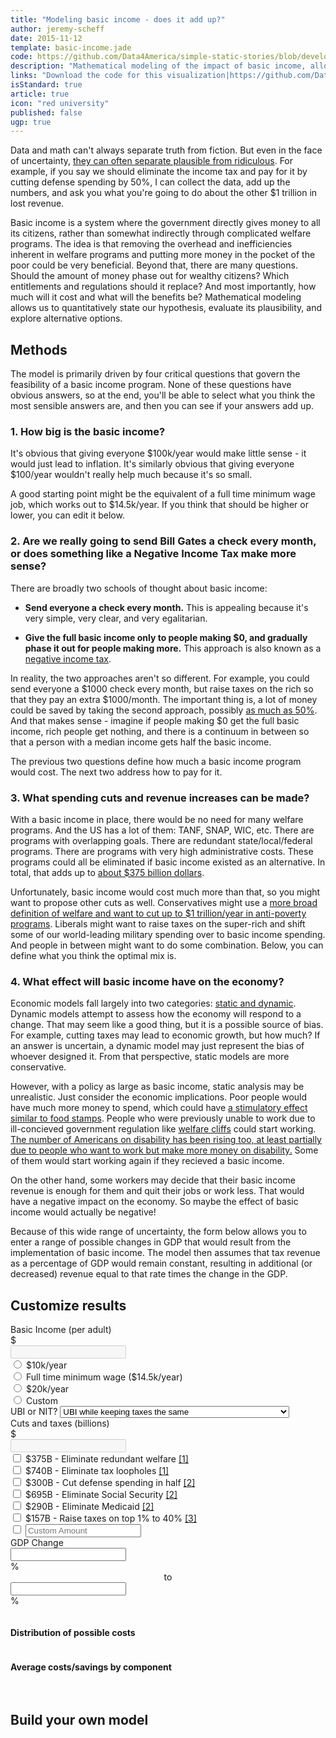 ```yaml
---
title: "Modeling basic income - does it add up?"
author: jeremy-scheff
date: 2015-11-12
template: basic-income.jade
code: https://github.com/Data4America/simple-static-stories/blob/development/contents/basic-income/basic-income.js
description: "Mathematical modeling of the impact of basic income, allowing users to interactively customize the model and see if they can make the numbers add up."
links: "Download the code for this visualization|https://github.com/Data4America/jobmaps, Download The Data|https://datahub.io/dataset/where-are-the-jobs, Learn how we did it|https://data4america.org/geography-american-jobs/how-to/"
isStandard: true
article: true
icon: "red university"
published: false
ugp: true
---
```


Data and math can't always separate truth from fiction. But even in the face of uncertainty, [they can often separate plausible from ridiculous](http://slatestarcodex.com/2015/08/12/stop-adding-zeroes/). For example, if you say we should eliminate the income tax and pay for it by cutting defense spending by 50%, I can collect the data, add up the numbers, and ask you what you're going to do about the other $1 trillion in lost revenue.

Basic income is a system where the government directly gives money to all its citizens, rather than somewhat indirectly through complicated welfare programs. The idea is that removing the overhead and inefficiencies inherent in welfare programs and putting more money in the pocket of the poor could be very beneficial. Beyond that, there are many questions. Should the amount of money phase out for wealthy citizens? Which entitlements and regulations should it replace? And most importantly, how much will it cost and what will the benefits be? Mathematical modeling allows us to quantitatively state our hypothesis, evaluate its plausibility, and explore alternative options.

<span class="more"></span>

## Methods

The model is primarily driven by four critical questions that govern the feasibility of a basic income program. None of these questions have obvious answers, so at the end, you'll be able to select what you think the most sensible answers are, and then you can see if your answers add up.

### 1. How big is the basic income?

It's obvious that giving everyone $100k/year would make little sense - it would just lead to inflation. It's similarly obvious that giving everyone $100/year wouldn't really help much because it's so small.

A good starting point might be the equivalent of a full time minimum wage job, which works out to $14.5k/year. If you think that should be higher or lower, you can edit it below.

### 2. Are we really going to send Bill Gates a check every month, or does something like a Negative Income Tax make more sense?

There are broadly two schools of thought about basic income:

* **Send everyone a check every month.** This is appealing because it's very simple, very clear, and very egalitarian.

* **Give the full basic income only to people making $0, and gradually phase it out for people making more.** This approach is also known as a [negative income tax](https://www.youtube.com/watch?v=xtpgkX588nM).

In reality, the two approaches aren't so different. For example, you could send everyone a $1000 check every month, but raise taxes on the rich so that they pay an extra $1000/month. The important thing is, a lot of money could be saved by taking the second approach, possibly [as much as 50%](http://www.philipharvey.info/ubiandnit.pdf). And that makes sense - imagine if people making $0 get the full basic income, rich people get nothing, and there is a continuum in between so that a person with a median income gets half the basic income.

The previous two questions define how much a basic income program would cost. The next two address how to pay for it.

### 3. What spending cuts and revenue increases can be made?

With a basic income in place, there would be no need for many welfare programs. And the US has a lot of them: TANF, SNAP, WIC, etc. There are programs with overlapping goals. There are redundant state/local/federal programs. There are programs with very high administrative costs. These programs could all be eliminated if basic income existed as an alternative. In total, that adds up to [about $375 billion dollars](http://www.usbig.net/papers/144-Sheahen-RefundableTaxCredit.pdf).

Unfortunately, basic income would cost much more than that, so you might want to propose other cuts as well. Conservatives might use a [more broad definition of welfare and want to cut up to $1 trillion/year in anti-poverty programs](http://www.cato-unbound.org/2014/08/26/basic-income-guarantee-simplicity-what-cost). Liberals might want to raise taxes on the super-rich and shift some of our world-leading military spending over to basic income spending. And people in between might want to do some combination. Below, you can define what you think the optimal mix is.

### 4. What effect will basic income have on the economy?

Economic models fall largely into two categories: [static and dynamic](https://en.wikipedia.org/wiki/Static_analysis). Dynamic models attempt to assess how the economy will respond to a change. That may seem like a good thing, but it is a possible source of bias. For example, cutting taxes may lead to economic growth, but how much? If an answer is uncertain, a dynamic model may just represent the bias of whoever designed it. From that perspective, static models are more conservative.

However, with a policy as large as basic income, static analysis may be unrealistic. Just consider the economic implications. Poor people would have much more money to spend, which could have [a stimulatory effect similar to food stamps](http://money.cnn.com/2008/01/29/news/economy/stimulus_analysis/). People who were previously unable to work due to ill-concieved government regulation like [welfare cliffs](https://www.illinoispolicy.org/reports/modeling-potential-income-and-welfare-assistance-benefits-in-illinois/) could start working. [The number of Americans on disability has been rising too, at least partially due to people who want to work but make more money on disability.](http://apps.npr.org/unfit-for-work/) Some of them would start working again if they recieved a basic income.

On the other hand, some workers may decide that their basic income revenue is enough for them and quit their jobs or work less. That would have a negative impact on the economy. So maybe the effect of basic income would actually be negative!

Because of this wide range of uncertainty, the form below allows you to enter a range of possible changes in GDP that would result from the implementation of basic income. The model then assumes that tax revenue as a percentage of GDP would remain constant, resulting in additional (or decreased) revenue equal to that rate times the change in the GDP.

## Customize results

<form class="ui form" id="INLINEcustomize-form">
  <div class="four fields">
    <div class="field">
      <label>Basic Income (per adult)</label>
      <div class="ui left labeled input">
        <div class="ui left label">$</div>
        <input type="text" id="INLINEbasicIncome" disabled>
      </div>
      <div class="grouped fields">
        <div class="field">
          <div class="ui radio checkbox">
            <input type="radio" name="INLINEbasicIncomeType" value="10k">
            <label>$10k/year</label>
          </div>
        </div>
        <div class="field">
          <div class="ui radio checkbox">
            <input type="radio" name="INLINEbasicIncomeType" value="minimumWage">
            <label>Full time minimum wage ($14.5k/year)</label>
          </div>
        </div>
        <div class="field">
          <div class="ui radio checkbox">
            <input type="radio" name="INLINEbasicIncomeType" value="20k">
            <label>$20k/year</label>
          </div>
        </div>
        <div class="field">
          <div class="ui radio checkbox">
            <input type="radio" name="INLINEbasicIncomeType" value="custom">
            <label>Custom</label>
          </div>
        </div>
      </div>
    </div>
    <div class="field">
      <label>UBI or NIT?</label>
      <select id="INLINEubiOrNit">
        <option value="ubi">UBI while keeping taxes the same</option>
        <option value="nit">Use a NIT or increase taxes on the rich while applying UBI</option>
      </select>
    </div>
    <div class="field">
      <label>Cuts and taxes (billions)</label>
      <div class="ui left labeled input">
        <div class="ui label">$</div>
        <input type="text" id="INLINEcutsTaxes" disabled>
      </div>
      <div class="grouped fields">
        <div class="field">
          <div class="ui checkbox">
            <input type="checkbox" id="INLINEcutsTaxesWelfare">
            <label>$375B - Eliminate redundant welfare <a href="http://www.usbig.net/papers/144-Sheahen-RefundableTaxCredit.pdf">[1]</a></label>
          </div>
        </div>
        <div class="field">
          <div class="ui checkbox">
            <input type="checkbox" id="INLINEcutsTaxesLoopholes">
            <label>$740B - Eliminate tax loopholes <a href="http://www.usbig.net/papers/144-Sheahen-RefundableTaxCredit.pdf">[1]</a></label>
          </div>
        </div>
        <div class="field">
          <div class="ui checkbox">
            <input type="checkbox" id="INLINEcutsTaxesDefense">
            <label>$300B - Cut defense spending in half <a href="https://en.wikipedia.org/wiki/2010_United_States_federal_budget">[2]</a></label>
          </div>
        </div>
        <div class="field">
          <div class="ui checkbox">
            <input type="checkbox" id="INLINEcutsTaxesSocialSecurity">
            <label>$695B - Eliminate Social Security <a href="https://en.wikipedia.org/wiki/2010_United_States_federal_budget">[2]</a></label>
          </div>
        </div>
        <div class="field">
          <div class="ui checkbox">
            <input type="checkbox" id="INLINEcutsTaxesMedicaid">
            <label>$290B - Eliminate Medicaid <a href="https://en.wikipedia.org/wiki/2010_United_States_federal_budget">[2]</a></label>
          </div>
        </div>
        <div class="field">
          <div class="ui checkbox">
            <input type="checkbox" id="INLINEcutsTaxesOnePercent">
            <label>$157B - Raise taxes on top 1% to 40% <a href="http://www.nytimes.com/2015/10/17/business/putting-numbers-to-a-tax-increase-for-the-rich.html">[3]</a></label>
          </div>
        </div>
        <div class="field">
          <div class="ui checkbox">
            <input type="checkbox" id="INLINEcutsTaxesCustom">
            <label><input type="text" id="INLINEcutsTaxesCustomValue" placeholder="Custom Amount"></checkbox>
          </div>
        </div>
      </div>
    </div>
    <div class="field">
      <label>GDP Change</label>
      <div class="ui right labeled input">
        <input type="text" id="INLINEgdpRangeMin">
        <div class="ui right label">%</div>
      </div>
      <center>to</center>
      <div class="ui right labeled input">
        <input type="text" id="INLINEgdpRangeMax">
        <div class="ui right label">%</div>
      </div>
    </div>
  </div>
</form>

<div class="ui two column stackable grid">
  <div class="column">
    <h4>Distribution of possible costs</h4>
    <div id="INLINEbiDist"></div>
  </div>
  <div class="column">
    <h4>Average costs/savings by component</h4>
    <table id="INLINEbiBars" class="biBars"></table>
  </div>
</div>

<script type="text/javascript" src="basic-income-inline.js"></script>

## Build your own model
